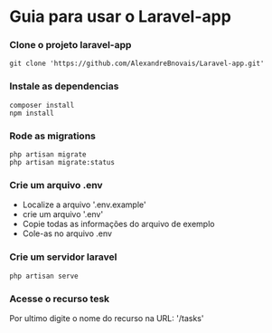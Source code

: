 # Guia para usar o Laravel-app

### Clone o projeto laravel-app

```
git clone 'https://github.com/AlexandreBnovais/Laravel-app.git'
```

### Instale as dependencias 

```
composer install 
npm install 
```

### Rode as migrations 

```
php artisan migrate
php artisan migrate:status
```

### Crie um arquivo .env
- Localize a arquivo '.env.example'
- crie um arquivo '.env'
- Copie todas as informações do arquivo de exemplo
- Cole-as no arquivo .env

### Crie um servidor laravel
```
php artisan serve
```
### Acesse o recurso tesk 
Por ultimo digite o nome do recurso na URL: '/tasks' 
